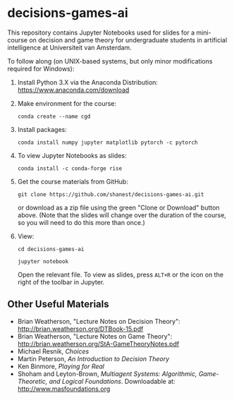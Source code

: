 # decisions-games-ai

This repository contains Jupyter Notebooks used for slides for a mini-course on decision and game theory for undergraduate students in artificial intelligence at Universiteit van Amsterdam.  

To follow along (on UNIX-based systems, but only minor modifications required for Windows):

1. Install Python 3.X via the Anaconda Distribution: https://www.anaconda.com/download

2. Make environment for the course:

	`conda create --name cgd`

3. Install packages:

	`conda install numpy jupyter matplotlib pytorch -c pytorch`

4. To view Jupyter Notebooks as slides:

	`conda install -c conda-forge rise`

5. Get the course materials from GitHub:

	`git clone https://github.com/shanest/decisions-games-ai.git`
	
	or download as a zip file using the green "Clone or Download" button above.  (Note that the slides will change over the duration of the course, so you will need to do this more than once.)

6. View:

	`cd decisions-games-ai`
  
	`jupyter notebook`
	
	Open the relevant file.  To view as slides, press `ALT+R` or the icon on the right of the toolbar in Jupyter.

## Other Useful Materials

* Brian Weatherson, "Lecture Notes on Decision Theory": http://brian.weatherson.org/DTBook-15.pdf
* Brian Weatherson, "Lecture Notes on Game Theory": http://brian.weatherson.org/StA-GameTheoryNotes.pdf
* Michael Resnik, _Choices_
* Martin Peterson, _An Introduction to Decision Theory_
* Ken Binmore, _Playing for Real_
* Shoham and Leyton-Brown, _Multiagent Systems: Algorithmic, Game-Theoretic, and Logical Foundations_.  Downloadable at: http://www.masfoundations.org

